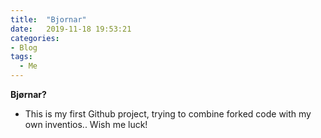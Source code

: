 ```yaml
---
title:  "Bjornar"
date:   2019-11-18 19:53:21
categories: 
- Blog
tags:
  - Me
---
```

**Bjørnar?**
- This is my first Github project, trying to combine forked code with my own inventios.. Wish me luck! 
